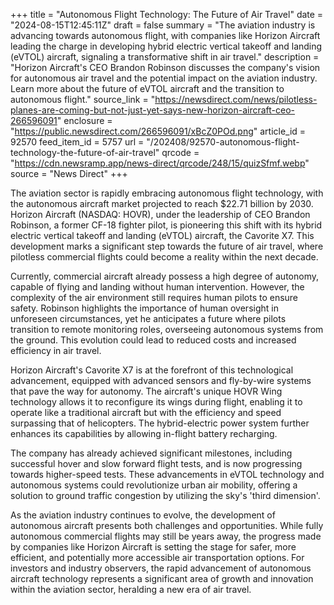 +++
title = "Autonomous Flight Technology: The Future of Air Travel"
date = "2024-08-15T12:45:11Z"
draft = false
summary = "The aviation industry is advancing towards autonomous flight, with companies like Horizon Aircraft leading the charge in developing hybrid electric vertical takeoff and landing (eVTOL) aircraft, signaling a transformative shift in air travel."
description = "Horizon Aircraft's CEO Brandon Robinson discusses the company's vision for autonomous air travel and the potential impact on the aviation industry. Learn more about the future of eVTOL aircraft and the transition to autonomous flight."
source_link = "https://newsdirect.com/news/pilotless-planes-are-coming-but-not-just-yet-says-new-horizon-aircraft-ceo-266596091"
enclosure = "https://public.newsdirect.com/266596091/xBcZ0POd.png"
article_id = 92570
feed_item_id = 5757
url = "/202408/92570-autonomous-flight-technology-the-future-of-air-travel"
qrcode = "https://cdn.newsramp.app/news-direct/qrcode/248/15/quizSfmf.webp"
source = "News Direct"
+++

<p>The aviation sector is rapidly embracing autonomous flight technology, with the autonomous aircraft market projected to reach $22.71 billion by 2030. Horizon Aircraft (NASDAQ: HOVR), under the leadership of CEO Brandon Robinson, a former CF-18 fighter pilot, is pioneering this shift with its hybrid electric vertical takeoff and landing (eVTOL) aircraft, the Cavorite X7. This development marks a significant step towards the future of air travel, where pilotless commercial flights could become a reality within the next decade.</p><p>Currently, commercial aircraft already possess a high degree of autonomy, capable of flying and landing without human intervention. However, the complexity of the air environment still requires human pilots to ensure safety. Robinson highlights the importance of human oversight in unforeseen circumstances, yet he anticipates a future where pilots transition to remote monitoring roles, overseeing autonomous systems from the ground. This evolution could lead to reduced costs and increased efficiency in air travel.</p><p>Horizon Aircraft's Cavorite X7 is at the forefront of this technological advancement, equipped with advanced sensors and fly-by-wire systems that pave the way for autonomy. The aircraft's unique HOVR Wing technology allows it to reconfigure its wings during flight, enabling it to operate like a traditional aircraft but with the efficiency and speed surpassing that of helicopters. The hybrid-electric power system further enhances its capabilities by allowing in-flight battery recharging.</p><p>The company has already achieved significant milestones, including successful hover and slow forward flight tests, and is now progressing towards higher-speed tests. These advancements in eVTOL technology and autonomous systems could revolutionize urban air mobility, offering a solution to ground traffic congestion by utilizing the sky's 'third dimension'.</p><p>As the aviation industry continues to evolve, the development of autonomous aircraft presents both challenges and opportunities. While fully autonomous commercial flights may still be years away, the progress made by companies like Horizon Aircraft is setting the stage for safer, more efficient, and potentially more accessible air transportation options. For investors and industry observers, the rapid advancement of autonomous aircraft technology represents a significant area of growth and innovation within the aviation sector, heralding a new era of air travel.</p>